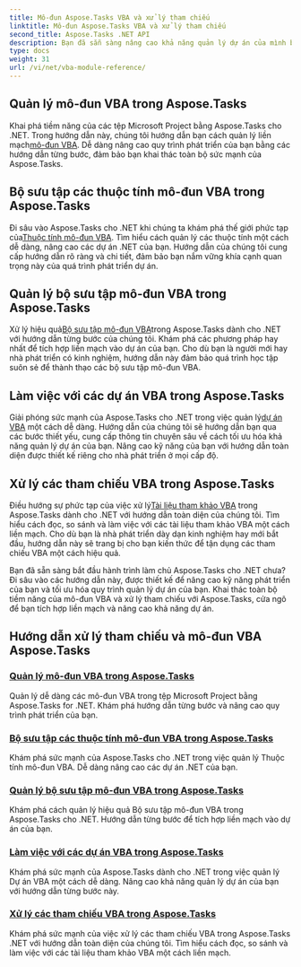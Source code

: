 ```yaml
---
title: Mô-đun Aspose.Tasks VBA và xử lý tham chiếu
linktitle: Mô-đun Aspose.Tasks VBA và xử lý tham chiếu
second_title: Aspose.Tasks .NET API
description: Bạn đã sẵn sàng nâng cao khả năng quản lý dự án của mình bằng Aspose.Tasks .NET chưa? Đi sâu vào các hướng dẫn toàn diện của chúng tôi về mô-đun VBA và xử lý tham chiếu.
type: docs
weight: 31
url: /vi/net/vba-module-reference/
---
```


## Quản lý mô-đun VBA trong Aspose.Tasks

 Khai phá tiềm năng của các tệp Microsoft Project bằng Aspose.Tasks cho .NET. Trong hướng dẫn này, chúng tôi hướng dẫn bạn cách quản lý liền mạch[mô-đun VBA](./managing-vba-modules/). Dễ dàng nâng cao quy trình phát triển của bạn bằng các hướng dẫn từng bước, đảm bảo bạn khai thác toàn bộ sức mạnh của Aspose.Tasks.

## Bộ sưu tập các thuộc tính mô-đun VBA trong Aspose.Tasks

 Đi sâu vào Aspose.Tasks cho .NET khi chúng ta khám phá thế giới phức tạp của[Thuộc tính mô-đun VBA](./vba-module-attribute-collection/). Tìm hiểu cách quản lý các thuộc tính một cách dễ dàng, nâng cao các dự án .NET của bạn. Hướng dẫn của chúng tôi cung cấp hướng dẫn rõ ràng và chi tiết, đảm bảo bạn nắm vững khía cạnh quan trọng này của quá trình phát triển dự án.

## Quản lý bộ sưu tập mô-đun VBA trong Aspose.Tasks

 Xử lý hiệu quả[Bộ sưu tập mô-đun VBA](./vba-module-collections/)trong Aspose.Tasks dành cho .NET với hướng dẫn từng bước của chúng tôi. Khám phá các phương pháp hay nhất để tích hợp liền mạch vào dự án của bạn. Cho dù bạn là người mới hay nhà phát triển có kinh nghiệm, hướng dẫn này đảm bảo quá trình học tập suôn sẻ để thành thạo các bộ sưu tập mô-đun VBA.

## Làm việc với các dự án VBA trong Aspose.Tasks

 Giải phóng sức mạnh của Aspose.Tasks cho .NET trong việc quản lý[dự án VBA](./vba-projects/) một cách dễ dàng. Hướng dẫn của chúng tôi sẽ hướng dẫn bạn qua các bước thiết yếu, cung cấp thông tin chuyên sâu về cách tối ưu hóa khả năng quản lý dự án của bạn. Nâng cao kỹ năng của bạn với hướng dẫn toàn diện được thiết kế riêng cho nhà phát triển ở mọi cấp độ.

## Xử lý các tham chiếu VBA trong Aspose.Tasks

 Điều hướng sự phức tạp của việc xử lý[Tài liệu tham khảo VBA](./vba-references/) trong Aspose.Tasks dành cho .NET với hướng dẫn toàn diện của chúng tôi. Tìm hiểu cách đọc, so sánh và làm việc với các tài liệu tham khảo VBA một cách liền mạch. Cho dù bạn là nhà phát triển dày dạn kinh nghiệm hay mới bắt đầu, hướng dẫn này sẽ trang bị cho bạn kiến thức để tận dụng các tham chiếu VBA một cách hiệu quả.

Bạn đã sẵn sàng bắt đầu hành trình làm chủ Aspose.Tasks cho .NET chưa? Đi sâu vào các hướng dẫn này, được thiết kế để nâng cao kỹ năng phát triển của bạn và tối ưu hóa quy trình quản lý dự án của bạn. Khai thác toàn bộ tiềm năng của mô-đun VBA và xử lý tham chiếu với Aspose.Tasks, cửa ngõ để bạn tích hợp liền mạch và nâng cao khả năng dự án.
## Hướng dẫn xử lý tham chiếu và mô-đun VBA Aspose.Tasks
### [Quản lý mô-đun VBA trong Aspose.Tasks](./managing-vba-modules/)
Quản lý dễ dàng các mô-đun VBA trong tệp Microsoft Project bằng Aspose.Tasks for .NET. Khám phá hướng dẫn từng bước và nâng cao quy trình phát triển của bạn.
### [Bộ sưu tập các thuộc tính mô-đun VBA trong Aspose.Tasks](./vba-module-attribute-collection/)
Khám phá sức mạnh của Aspose.Tasks cho .NET trong việc quản lý Thuộc tính mô-đun VBA. Dễ dàng nâng cao các dự án .NET của bạn.
### [Quản lý bộ sưu tập mô-đun VBA trong Aspose.Tasks](./vba-module-collections/)
Khám phá cách quản lý hiệu quả Bộ sưu tập mô-đun VBA trong Aspose.Tasks cho .NET. Hướng dẫn từng bước để tích hợp liền mạch vào dự án của bạn.
### [Làm việc với các dự án VBA trong Aspose.Tasks](./vba-projects/)
Khám phá sức mạnh của Aspose.Tasks dành cho .NET trong việc quản lý Dự án VBA một cách dễ dàng. Nâng cao khả năng quản lý dự án của bạn với hướng dẫn từng bước này.
### [Xử lý các tham chiếu VBA trong Aspose.Tasks](./vba-references/)
Khám phá sức mạnh của việc xử lý các tham chiếu VBA trong Aspose.Tasks .NET với hướng dẫn toàn diện của chúng tôi. Tìm hiểu cách đọc, so sánh và làm việc với các tài liệu tham khảo VBA một cách liền mạch.